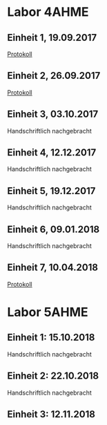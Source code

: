 # Labor 4AHME

## Einheit 1, 19.09.2017

[Protokoll](https://github.com/HTLMechatronics/m14-la1-sx/blob/walkim14/walkim14/walkim14_kw38.md)

## Einheit 2, 26.09.2017

[Protokoll](https://github.com/HTLMechatronics/m14-la1-sx/blob/walkim14/walkim14/walkim14_kw39.md)

## Einheit 3, 03.10.2017

Handschriftlich nachgebracht

## Einheit 4, 12.12.2017

Handschriftlich nachgebracht

## Einheit 5, 19.12.2017

Handschriftlich nachgebracht

## Einheit 6, 09.01.2018

Handschriftlich nachgebracht

## Einheit 7, 10.04.2018

[Protokoll](https://github.com/HTLMechatronics/m14-la1-sx/blob/walkim14/walkim14/walkim14_kw15.md)

# Labor 5AHME  

## Einheit 1: 15.10.2018 

Handschriftlich nachgebracht

## Einheit 2: 22.10.2018  

Handschriftlich nachgebracht 

## Einheit 3: 12.11.2018
